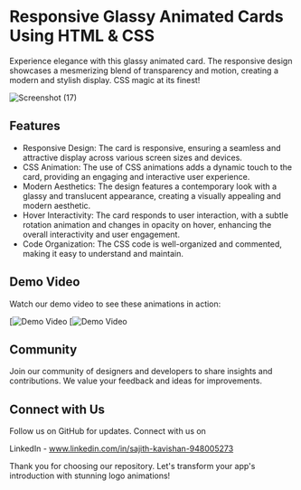 # Responsive Glassy Animated Cards Using HTML & CSS

Experience elegance with this glassy animated card. The responsive design showcases a mesmerizing blend of transparency and motion, creating a modern and stylish display. CSS magic at its finest!

![Screenshot (17)](https://biq.cloud/wp-content/uploads/2021/03/355-html-and-CSS.gif)

## Features

- Responsive Design: The card is responsive, ensuring a seamless and attractive display across various screen sizes and devices.
- CSS Animation: The use of CSS animations adds a dynamic touch to the card, providing an engaging and interactive user experience.
- Modern Aesthetics: The design features a contemporary look with a glassy and translucent appearance, creating a visually appealing and modern aesthetic.
- Hover Interactivity: The card responds to user interaction, with a subtle rotation animation and changes in opacity on hover, enhancing the overall interactivity and user engagement.
- Code Organization: The CSS code is well-organized and commented, making it easy to understand and maintain.



## Demo Video

Watch our demo video to see these animations in action:

[![Demo Video]()
[![Demo Video]()


## Community

Join our community of designers and developers to share insights and contributions. We value your feedback and ideas for improvements.

## Connect with Us

Follow us on GitHub for updates. Connect with us on 

LinkedIn - www.linkedin.com/in/sajith-kavishan-948005273

Thank you for choosing our repository. Let's transform your app's introduction with stunning logo animations!
